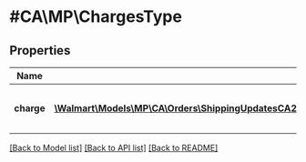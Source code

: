 # #CA\MP\ChargesType

## Properties

Name | Type | Description | Notes
------------ | ------------- | ------------- | -------------
**charge** | [**\Walmart\Models\MP\CA\Orders\ShippingUpdatesCA200ResponseOrderLinesOrderLineInnerChargesChargeInner[]**](ShippingUpdatesCA200ResponseOrderLinesOrderLineInnerChargesChargeInner.md) | List of elements that make up a charge | [optional]


[[Back to Model list]](../) [[Back to API list]](../../Api/CA/MP) [[Back to README]](../../README.md)
